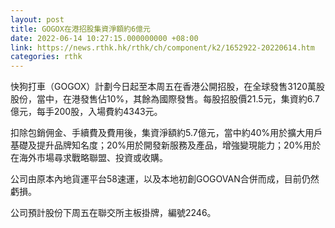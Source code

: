 ```yaml
---
layout: post
title: GOGOX在港招股集資淨額約6億元
date: 2022-06-14 10:27:15.000000000 +08:00
link: https://news.rthk.hk/rthk/ch/component/k2/1652922-20220614.htm
categories: rthk
---
```


快狗打車（GOGOX）計劃今日起至本周五在香港公開招股，在全球發售3120萬股股份，當中，在港發售佔10%，其餘為國際發售。每股招股價21.5元，集資約6.7億元，每手200股，入場費約4343元。

扣除包銷佣金、手續費及費用後，集資淨額約5.7億元，當中約40%用於擴大用戶基礎及提升品牌知名度；20%用於開發新服務及產品，增強變現能力；20%用於在海外市場尋求戰略聯盟、投資或收購。

公司由原本內地貨運平台58速運，以及本地初創GOGOVAN合併而成，目前仍然虧損。

公司預計股份下周五在聯交所主板掛牌，編號2246。
